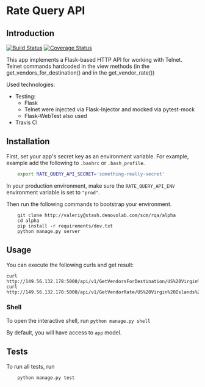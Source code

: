 # Rate Query API

## Introduction

[![Build Status](https://travis-ci.org/osya/RateQueryAPI.svg?branch=master)](https://travis-ci.org/osya/RateQueryAPI/) [![Coverage Status](https://coveralls.io/repos/github/osya/RateQueryAPI/badge.svg?branch=master)](https://coveralls.io/github/osya/RateQueryAPI?branch=master)

This app implements a Flask-based HTTP API for working with Telnet. Telnet commands hardcoded in the view methods
(in the get_vendors_for_destination() and in the get_vendor_rate())

Used technologies:

- Testing:
  - Flask
  - Telnet were injected via Flask-Injector and mocked via pytest-mock
  - Flask-WebTest also used
- Travis CI

## Installation

First, set your app's secret key as an environment variable. For example, example add the following to ``.bashrc`` or ``.bash_profile``.

```bash
    export RATE_QUERY_API_SECRET='something-really-secret'
```

In your production environment, make sure the `RATE_QUERY_API_ENV` environment variable is set to `"prod"`.

Then run the following commands to bootstrap your environment.

```shell
    git clone http://valeriy@stash.denovolab.com/scm/rqa/alpha
    cd alpha
    pip install -r requirements/dev.txt
    python manage.py server
```

## Usage

You can execute the following curls and get result:

```shell
curl http://149.56.132.178:5000/api/v1/GetVendorsForDestination/US%20Virgin%20Islands%20Proper
curl http://149.56.132.178:5000/api/v1/GetVendorRate/US%20Virgin%20Islands%20Proper
```

### Shell

To open the interactive shell, run `python manage.py shell`

By default, you will have access to `app` model.

## Tests

To run all tests, run

```shell
    python manage.py test
```

